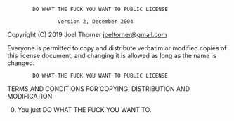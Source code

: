             DO WHAT THE FUCK YOU WANT TO PUBLIC LICENSE

                    Version 2, December 2004

 Copyright (C) 2019 Joel Thorner <joeltorner@gmail.com>

 Everyone is permitted to copy and distribute verbatim or modified
 copies of this license document, and changing it is allowed as long
 as the name is changed.

            DO WHAT THE FUCK YOU WANT TO PUBLIC LICENSE

   TERMS AND CONDITIONS FOR COPYING, DISTRIBUTION AND MODIFICATION

  0. You just DO WHAT THE FUCK YOU WANT TO.
